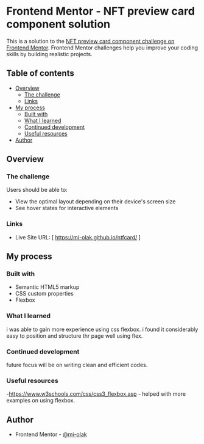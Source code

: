 # Frontend Mentor - NFT preview card component solution

This is a solution to the [NFT preview card component challenge on Frontend Mentor](https://www.frontendmentor.io/challenges/nft-preview-card-component-SbdUL_w0U). Frontend Mentor challenges help you improve your coding skills by building realistic projects. 

## Table of contents

- [Overview](#overview)
  - [The challenge](#the-challenge)
  - [Links](#links)
- [My process](#my-process)
  - [Built with](#built-with)
  - [What I learned](#what-i-learned)
  - [Continued development](#continued-development)
  - [Useful resources](#useful-resources)
- [Author](#author)



## Overview

### The challenge

Users should be able to:

- View the optimal layout depending on their device's screen size
- See hover states for interactive elements


### Links
- Live Site URL: [ https://mi-olak.github.io/ntfcard/ ]

## My process

### Built with

- Semantic HTML5 markup
- CSS custom properties
- Flexbox


### What I learned

i was able to gain more experience using css flexbox. i found it considerably easy to position and structure thr page well using flex. 

### Continued development

future focus will be on writing clean and efficient codes.

### Useful resources

-https://www.w3schools.com/css/css3_flexbox.asp  - helped with more examples on using flexbox.

## Author

- Frontend Mentor - [@mi-olak ]( https://www.frontendmentor.io/profile/mi-olak )




